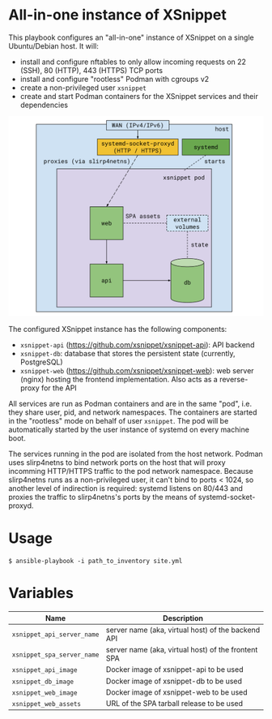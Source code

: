 All-in-one instance of XSnippet
===============================

This playbook configures an "all-in-one" instance of XSnippet on a single Ubuntu/Debian host. It will:

* install and configure nftables to only allow incoming requests on 22 (SSH), 80 (HTTP), 443 (HTTPS) TCP ports
* install and configure "rootless" Podman with cgroups v2
* create a non-privileged user `xsnippet`
* create and start Podman containers for the XSnippet services and their dependencies

![Structure diagram](./diagram.svg)

The configured XSnippet instance has the following components:

* `xsnippet-api` (https://github.com/xsnippet/xsnippet-api): API backend
* `xsnippet-db`: database that stores the persistent state (currently, PostgreSQL)
* `xsnippet-web` (https://github.com/xsnippet/xsnippet-web): web server (nginx) hosting the frontend
  implementation. Also acts as a reverse-proxy for the API

All services are run as Podman containers and are in the same "pod", i.e. they share user, pid, and
network namespaces. The containers are started in the "rootless" mode on behalf of user `xsnippet`.
The pod will be automatically started by the user instance of systemd on every machine boot.

The services running in the pod are isolated from the host network. Podman uses slirp4netns to bind
network ports on the host that will proxy incomming HTTP/HTTPS traffic to the pod network namespace.
Because slirp4netns runs as a non-privileged user, it can't bind to ports < 1024, so another level
of indirection is required: systemd listens on 80/443 and proxies the traffic to slirp4netns's ports
by the means of systemd-socket-proxyd.

Usage
=====

```shell
$ ansible-playbook -i path_to_inventory site.yml
```

Variables
=========

| Name                         | Description                                           |
| ---------------------------- | ----------------------------------------------------- |
| `xsnippet_api_server_name`   | server name (aka, virtual host) of the backend API    |
| `xsnippet_spa_server_name`   | server name (aka, virtual host) of the frontent SPA   |
| `xsnippet_api_image`         | Docker image of xsnippet-api to be used               |
| `xsnippet_db_image`          | Docker image of xsnippet-db to be used                |
| `xsnippet_web_image`         | Docker image of xsnippet-web to be used               |
| `xsnippet_web_assets`        | URL of the SPA tarball release to be used             |
